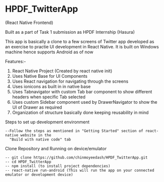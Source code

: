# HPDF_TwitterApp
(React Native Frontend)

Built as a part of Task 1 submission as HPDF Internship (Hasura)

This app is basically a clone to a few screens of Twitter app developed as an exercise to practie UI development in React Native.
It is built on Windows machine hence supports Android as of now

Features:-
1. React Native Project (Created by react native init)
2. Uses Native Base for UI Components
3. Uses React navigation for navigating through the screens
4. Uses ionicons as built in in native base
5. Uses Tabnavigator with custom Tab bar component to show different headers when specific Tab selected
6. Uses custom Sidebar component used by DrawerNavigator to show the UI of Drawer as required
6. Organization of structure basically done keeping reusability in mind

Steps to set up development environment 

    --Follow the steps as mentioned in "Getting Started" section of react-native website in the 
      "Build with native code" tab  
    
Clone Repository and Running on device/emulator 
    
    -- git clone https://github.com/chinmoyeedash/HPDF_TwitterApp.git
    -- cd HPDF_TwitterApp
    -- npm install (to install project dependencies)
    -- react-native run-android (This will run the app on your connected emulator or development device)

 


